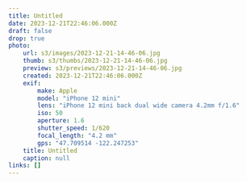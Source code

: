 ```yaml
---
title: Untitled
date: 2023-12-21T22:46:06.000Z
draft: false
drop: true
photo:
    url: s3/images/2023-12-21-14-46-06.jpg
    thumb: s3/thumbs/2023-12-21-14-46-06.jpg
    preview: s3/previews/2023-12-21-14-46-06.jpg
    created: 2023-12-21T22:46:06.000Z
    exif:
        make: Apple
        model: "iPhone 12 mini"
        lens: "iPhone 12 mini back dual wide camera 4.2mm f/1.6"
        iso: 50
        aperture: 1.6
        shutter_speed: 1/620
        focal_length: "4.2 mm"
        gps: "47.709514 -122.247253"
    title: Untitled
    caption: null
links: []
---
```

